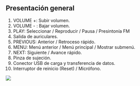 ﻿## Presentación general


1. VOLUME +: Subir volumen.
2. VOLUME - : Bajar volumen.
3. PLAY: Seleccionar / Reproducir / Pausa / Presintonía FM
4. Salida de auriculares.
5. PREVIOUS: Anterior / Retroceso rápido.
6. MENU: Menú anterior / Menú principal / Mostrar submenú.
7. NEXT: Siguiente / Avance rápido.
8. Pinza de sujeción.
9. Conector USB de carga y transferencia de datos.
10. Interruptor de reinicio (Reset) / Micrófono.

![](http://static.energysistem.com/images/manuals/39052/543fae2d2b352.jpg)
